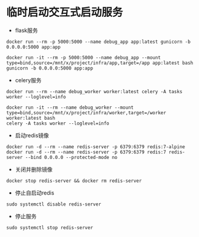 
# 临时启动交互式启动服务

- flask服务
```shell
docker run --rm -p 5000:5000 --name debug_app app:latest gunicorn -b 0.0.0.0:5000 app:app

docker run -it --rm -p 5000:5000 --name debug_app --mount type=bind,source=/mnt/x/project/infra/app,target=/app app:latest bash
gunicorn -b 0.0.0.0:5000 app:app
```


- celery服务
```shell
docker run --rm --name debug_worker worker:latest celery -A tasks worker --loglevel=info

docker run -it --rm --name debug_worker --mount type=bind,source=/mnt/x/project/infra/worker,target=/worker worker:latest bash
celery -A tasks worker --loglevel=info
```


- 启动redis镜像
```shell
docker run -d --rm --name redis-server -p 6379:6379 redis:7-alpine
docker run -d --rm --name redis-server -p 6379:6379 redis:7 redis-server --bind 0.0.0.0 --protected-mode no
```

- 关闭并删除镜像
```shell
docker stop redis-server && docker rm redis-server
```

- 停止自启动redis
```shell
sudo systemctl disable redis-server
```


- 停止服务
```shell
sudo systemctl stop redis-server
```


